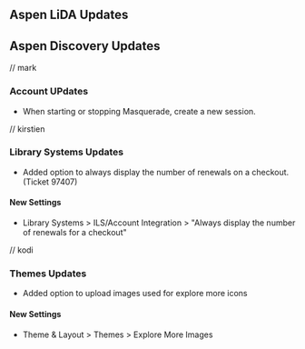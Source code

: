 ## Aspen LiDA Updates

## Aspen Discovery Updates
// mark
### Account UPdates
- When starting or stopping Masquerade, create a new session.

// kirstien
### Library Systems Updates
- Added option to always display the number of renewals on a checkout. (Ticket 97407)
<div markdown="1" class="settings">

#### New Settings
- Library Systems > ILS/Account Integration > "Always display the number of renewals for a checkout"
</div>

// kodi
### Themes Updates
- Added option to upload images used for explore more icons
<div markdown="1" class="settings">

#### New Settings
- Theme & Layout > Themes > Explore More Images
</div>